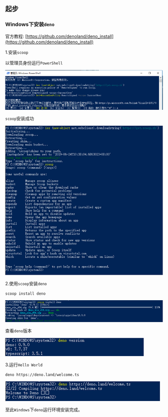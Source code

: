 ## 起步

### Windows下安装`deno`

官方教程: [https://github.com/denoland/deno_install](https://github.com/denoland/deno_install)

1.安装`scoop`

以管理员身份运行`PowerShell`

![](./img/201906241040131.png)

`scoop`安装成功

![](./img/201906241041074.png)

2.使用`scoop`安装`deno`

```
scoop install deno
```
![](./img/201906241046335.png)

查看`deno`版本

![](./img/201906241047156.png)


3.运行`Hello World`

```
deno https://deno.land/welcome.ts
```
![](./img/201906241053228.png)

至此`Windows`下`deno`运行环境安装完成。
